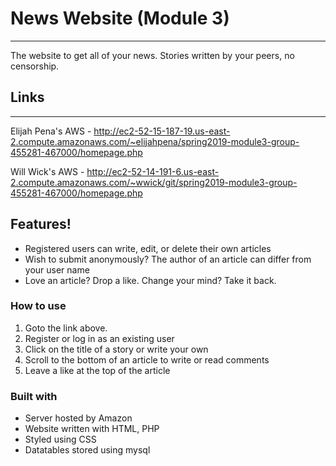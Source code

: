 # News Website (Module 3)
--------------------
The website to get all of your news. Stories written by your peers, no censorship.
## Links
---
Elijah Pena's AWS - http://ec2-52-15-187-19.us-east-2.compute.amazonaws.com/~elijahpena/spring2019-module3-group-455281-467000/homepage.php

Will Wick's AWS - http://ec2-52-14-191-6.us-east-2.compute.amazonaws.com/~wwick/git/spring2019-module3-group-455281-467000/homepage.php

## Features!

  - Registered users can write, edit, or delete their own articles
  - Wish to submit anonymously? The author of an article can differ from your user name
  - Love an article? Drop a like. Change your mind? Take it back.

### How to use
1. Goto the link above.
2. Register or log in as an existing user
3. Click on the title of a story or write your own
4. Scroll to the bottom of an article to write or read comments
5. Leave a like at the top of the article

### Built with
 - Server hosted by Amazon
 - Website written with HTML, PHP
 - Styled using CSS
 - Datatables stored using mysql






